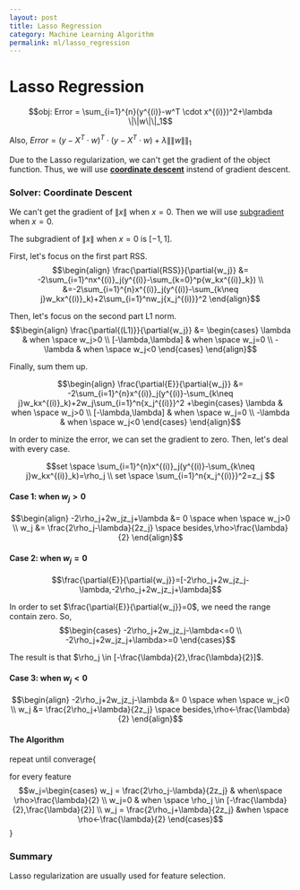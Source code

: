 ```yaml
---
layout: post
title: Lasso Regression
category: Machine Learning Algorithm
permalink: ml/lasso_regression
---
```


# Lasso Regression

$$obj: Error = \sum_{i=1}^{n}(y^{(i)}-w^T \cdot x^{(i)})^2+\lambda \|\|w\|\|_1$$

Also, $Error = (y-X^T\cdot w)^T\cdot(y-X^T\cdot w)+\lambda \|\|w\|\|_1$

Due to the Lasso regularization, we can't get the gradient of the object function. Thus, we will use [**coordinate descent**](https://en.wikipedia.org/wiki/Coordinate_descent) instend of gradient descent.

### Solver: Coordinate Descent

We can't get the gradient of $\|x\|$ when $x=0$. Then we will use [subgradient](https://en.wikipedia.org/wiki/Subderivative) when $x=0$.

The subgradient of $\|x\|$ when $x=0$ is $[-1,1]$.

First, let's focus on the first part RSS.
$$\begin{align} 
\frac{\partial{RSS}}{\partial{w_j}} &=  -2\sum_{i=1}^nx^{(i)}_j(y^{(i)}-\sum_{k=0}^p{w_kx^{(i)}_k}) \\
&=-2\sum_{i=1}^{n}x^{(i)}_j(y^{(i)}-\sum_{k\neq j}w_kx^{(i)}_k)+2\sum_{i=1}^nw_j{x_j^{(i)}}^2 
\end{align}$$

Then, let's focus on the second part L1 norm.
$$\begin{align}
\frac{\partial{(L1)}}{\partial{w_j}} &= \begin{cases}
\lambda & when \space w_j>0 \\
[-\lambda,\lambda] & when \space w_j=0 \\
-\lambda & when \space w_j<0
\end{cases}
\end{align}$$

Finally, sum them up.

$$\begin{align}
\frac{\partial{E}}{\partial{w_j}} &= -2\sum_{i=1}^{n}x^{(i)}_j(y^{(i)}-\sum_{k\neq j}w_kx^{(i)}_k)+2w_j\sum_{i=1}^n{x_j^{(i)}}^2 +\begin{cases}
\lambda & when \space w_j>0 \\
[-\lambda,\lambda] & when \space w_j=0 \\
-\lambda & when \space w_j<0
\end{cases} 
\end{align}$$

In order to minize the error, we can set the gradient to zero.
Then, let's deal with every case.

$$set \space \sum_{i=1}^{n}x^{(i)}_j(y^{(i)}-\sum_{k\neq j}w_kx^{(i)}_k)=\rho_j \\
set \space \sum_{i=1}^n{x_j^{(i)}}^2=z_j
$$

#### Case 1: when $w_j>0$
$$\begin{align}
-2\rho_j+2w_jz_j+\lambda &= 0 \space when \space w_j>0 \\
w_j &= \frac{2\rho_j-\lambda}{2z_j} \space besides,\rho>\frac{\lambda}{2}
\end{align}$$

#### Case 2: when $w_j=0$
$$\frac{\partial{E}}{\partial{w_j}}=[-2\rho_j+2w_jz_j-\lambda,-2\rho_j+2w_jz_j+\lambda]$$

In order to set $\frac{\partial{E}}{\partial{w_j}}=0$, we need the range contain zero. So,
$$\begin{cases}
-2\rho_j+2w_jz_j-\lambda<=0 \\
-2\rho_j+2w_jz_j+\lambda>=0
\end{cases}$$

The result is that $\rho_j \in [-\frac{\lambda}{2},\frac{\lambda}{2}]$.

#### Case 3: when $w_j<0$
$$\begin{align}
-2\rho_j+2w_jz_j-\lambda &= 0 \space when \space w_j<0 \\
w_j &= \frac{2\rho_j+\lambda}{2z_j} \space besides,\rho<-\frac{\lambda}{2}
\end{align}$$


#### The Algorithm

repeat until converage{

for every feature
$$w_j=\begin{cases}
w_j = \frac{2\rho_j-\lambda}{2z_j} & when\space \rho>\frac{\lambda}{2} \\
w_j=0 & when \space \rho_j \in [-\frac{\lambda}{2},\frac{\lambda}{2}] \\
w_j = \frac{2\rho_j+\lambda}{2z_j} &when \space \rho<-\frac{\lambda}{2}
\end{cases}$$
}

### Summary

Lasso regularization are usually used for feature selection.